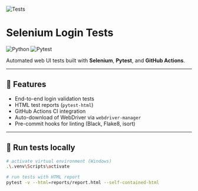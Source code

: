 ![Tests](https://github.com/fanoctism/selenium-login-tests/actions/workflows/pytest.yml/badge.svg)

# Selenium Login Tests

![Python](https://img.shields.io/badge/python-3.12-blue)
![Pytest](https://img.shields.io/badge/tested%20with-pytest-brightgreen)

Automated web UI tests built with **Selenium**, **Pytest**, and **GitHub Actions**.

---

## 🚀 Features

- End-to-end login validation tests  
- HTML test reports (`pytest-html`)  
- GitHub Actions CI integration  
- Auto-download of WebDriver via `webdriver-manager`  
- Pre-commit hooks for linting (Black, Flake8, isort)  

---

## 🧪 Run tests locally

```bash
# activate virtual environment (Windows)
.\.venv\Scripts\activate

# run tests with HTML report
pytest -v --html=reports/report.html --self-contained-html
